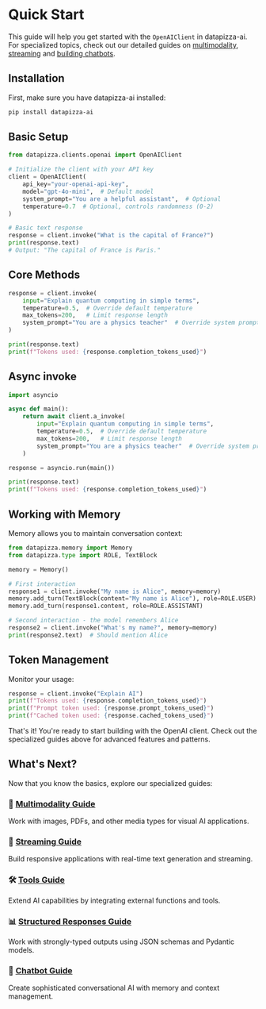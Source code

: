 # Quick Start

This guide will help you get started with the `OpenAIClient` in datapizza-ai. For specialized topics, check out our detailed guides on [multimodality](multimodality.md), [streaming](streaming.md) and [building chatbots](chatbot.md).

## Installation

First, make sure you have datapizza-ai installed:

```bash
pip install datapizza-ai
```

## Basic Setup


```python
from datapizza.clients.openai import OpenAIClient

# Initialize the client with your API key
client = OpenAIClient(
    api_key="your-openai-api-key",
    model="gpt-4o-mini",  # Default model
    system_prompt="You are a helpful assistant",  # Optional
    temperature=0.7  # Optional, controls randomness (0-2)
)
```


```python
# Basic text response
response = client.invoke("What is the capital of France?")
print(response.text)
# Output: "The capital of France is Paris."
```

## Core Methods


```python
response = client.invoke(
    input="Explain quantum computing in simple terms",
    temperature=0.5,  # Override default temperature
    max_tokens=200,   # Limit response length
    system_prompt="You are a physics teacher"  # Override system prompt
)

print(response.text)
print(f"Tokens used: {response.completion_tokens_used}")
```


## Async invoke

```python
import asyncio

async def main():
    return await client.a_invoke(
        input="Explain quantum computing in simple terms",
        temperature=0.5,  # Override default temperature
        max_tokens=200,   # Limit response length
        system_prompt="You are a physics teacher"  # Override system prompt
    )

response = asyncio.run(main())

print(response.text)
print(f"Tokens used: {response.completion_tokens_used}")
```
## Working with Memory

Memory allows you to maintain conversation context:

```python
from datapizza.memory import Memory
from datapizza.type import ROLE, TextBlock

memory = Memory()

# First interaction
response1 = client.invoke("My name is Alice", memory=memory)
memory.add_turn(TextBlock(content="My name is Alice"), role=ROLE.USER)
memory.add_turn(response1.content, role=ROLE.ASSISTANT)

# Second interaction - the model remembers Alice
response2 = client.invoke("What's my name?", memory=memory)
print(response2.text)  # Should mention Alice
```

## Token Management
Monitor your usage:

```python
response = client.invoke("Explain AI")
print(f"Tokens used: {response.completion_tokens_used}")
print(f"Prompt token used: {response.prompt_tokens_used}")
print(f"Cached token used: {response.cached_tokens_used}")
```

That's it! You're ready to start building with the OpenAI client. Check out the specialized guides above for advanced features and patterns.



## What's Next?

Now that you know the basics, explore our specialized guides:

### 📸 [Multimodality Guide](multimodality.md)
Work with images, PDFs, and other media types for visual AI applications.

### 🌊 [Streaming Guide](streaming.md)
Build responsive applications with real-time text generation and streaming.

### 🛠️ [Tools Guide](tools.md)
Extend AI capabilities by integrating external functions and tools.

### 📊 [Structured Responses Guide](structured_responses.md)
Work with strongly-typed outputs using JSON schemas and Pydantic models.

### 🤖 [Chatbot Guide](chatbot.md)
Create sophisticated conversational AI with memory and context management.
